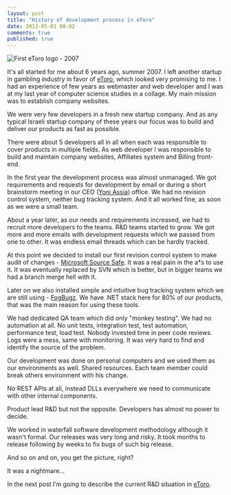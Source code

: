 ```yaml
---
layout: post
title: "History of development process in eToro"
date: 2013-05-01 08:02
comments: true
published: true
---
```

![First eToro logo - 2007](/images/logo.jpg)

It's all started for me about 6 years ago, summer 2007. I left another startup in gambling industry in favor of [eToro], which looked very promising to me. I had an experience of few years as webmaster and web developer and I was at my last year of computer science studies in a collage. My main mission was to establish company websites.

We were very few developers in a fresh new startup company. And as any typical Israeli startup company of these years our focus was to build and deliver our products as fast as possible.

There were about 5 developers all in all when each was responsible to cover products in multiple fields. As web developer I was responsible
to build and maintain company websites, Affiliates system and Billing front-end.

In the first year the development process was almost unmanaged. We got requirements and requests for development by email or during a short brainstorm meeting in our CEO ([Yoni Assia](http://yoniassia.com)) office. We had no revision control system, neither bug tracking system. And it all worked fine, as soon as we were a small team.

About a year later, as our needs and requirements increased, we had to recruit more developers to the teams. R&D teams started to grow. We got more and more emails with development requests which we passed from one to other. It was endless email threads which can be hardly tracked.

At this point we decided to install our first revision control system to make audit of changes - [Microsoft Source Safe](http://en.wikipedia.org/wiki/Microsoft_Visual_SourceSafe). It was a real pain in the a*s to use it. It was eventually replaced by SVN which is better, but in bigger teams we had a branch merge hell with it.

Later on we also installed simple and intuitive bug tracking system which we are still using - [FogBugz](http://www.fogcreek.com/fogbugz/). We have .NET stack here for 80% of our products, that was the main reason for using these tools.

We had dedicated QA team which did only "monkey testing". We had no automation at all. No unit tests, integration test, test automation, performance test, load test. Nobody invested time in peer code reviews. Logs were a mess, same with monitoring. It was very hard to find and identify the source of the problem.

Our development was done on personal computers and we used them as our environments as well. Shared resources. Each team member could break others environment with his change.

No REST APIs at all, instead DLLs everywhere we need to communicate with other internal components.

Product lead R&D but not the opposite. Developers has almost no power to decide.

We worked in waterfall software development methodology although it wasn't formal. Our releases was very long and risky. It took months to release following by weeks to fix bugs of such big release.

And so on and on, you get the picture, right?

It was a nightmare...

In the next post I’m going to describe the current R&D situation in [eToro].

[eToro]: http://www.etoro.com